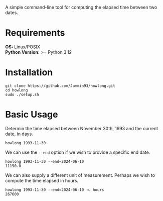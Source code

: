 A simple command-line tool for computing the elapsed time between two dates.

# Requirements

**OS:** Linux/POSIX \
**Python Version:** >= Python 3.12

# Installation

```console
git clone https://github.com/Jammin93/howlong.git
cd howlong
sudo ./setup.sh
```

# Basic Usage

Determin the time elapsed between November 30th, 1993 and the current date, in days.

```console
howlong 1993-11-30
```

We can use the `--end` option if we wish to provide a specific end date.

```console
howlong 1993-11-30 --end=2024-06-10
11150.0
```

We can also supply a different unit of measurement. Perhaps we wish to compute the time elapsed in hours.

```console
howlong 1993-11-30 --end=2024-06-10 -u hours
267600
```
